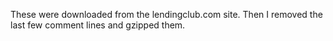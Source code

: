 These were downloaded from the lendingclub.com site.  Then I removed the last few comment lines and gzipped them.
